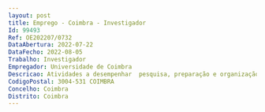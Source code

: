 ```yaml
--- 
layout: post
title: Emprego - Coimbra - Investigador
Id: 99493
Ref: OE202207/0732
DataAbertura: 2022-07-22
DataFecho: 2022-08-05
Trabalho: Investigador
Empregador: Universidade de Coimbra
Descricao: Atividades a desempenhar  pesquisa, preparação e organização de iniciativas e equipasmultidisciplinares, para candidaturas a financiamento nacional e internacional  organização e dinamizaçãode reuniões, eventos e atividades temáticas com equipas multidisciplinares, multissetoriaise em redes internacionais, relevantes para o cruzamento de áreas científicas alargadas em que seinclui Ciências da Saúde, Antropologia, Envelhecimento, Saúde Global, Ciências da Vida promovera ligação das equipas de investigação e outros recursos humanos de suporte a agentes nacionais einternacionais, nomeadamente do sistema científico e de divulgação científica  prestar apoio técnicoe assessoria à implementação de estratégias de investigação interdisciplinar e internacionalização fomentar e apoiar a elaboração de candidaturas, em particular as de âmbito internacional e oude cooperação interinstitucional  elaborar análises, avaliações e relatórios  promover sessões deinformação dirigidas aos investigadores sobre as políticas de Investigação e Inovação nacionais,regionais e internacionais (particularmente as da Comissão Europeia) bem como sobre os diferentesmecanismos e programas de financiamento subjacentes a essas políticas. Ao à Investigador apoderão, ainda, ser acometidas quaisquer outras tarefas que se integrem nas vertentes das funçõesdos Investigadores Doutorados, conforme estabelecidas no Regulamento de recrutamento,contratação, prestação de serviço e avaliação de doutorados contratados a termo, na Universidadede Coimbra, ao abrigo do regime previsto no Decreto  Lei n.º 57 2016, de 29 de agosto.
CodigoPostal: 3004-531 COIMBRA
Concelho: Coimbra
Distrito: Coimbra
--- 
```

